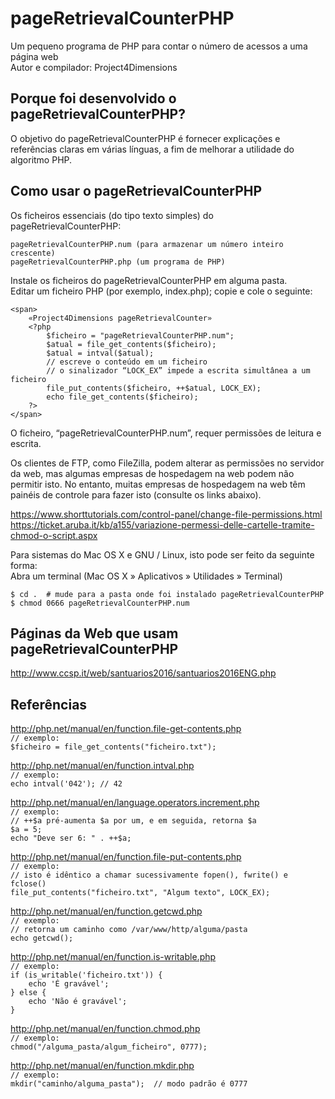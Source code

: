 # pageRetrievalCounterPHP

Um pequeno programa de PHP para contar o número de acessos a uma página web  
Autor e compilador: Project4Dimensions

## Porque foi desenvolvido o pageRetrievalCounterPHP?

O objetivo do pageRetrievalCounterPHP é fornecer explicações e referências claras em várias línguas, a fim de melhorar a utilidade do algoritmo PHP.

## Como usar o pageRetrievalCounterPHP

Os ficheiros essenciais (do tipo texto simples) do pageRetrievalCounterPHP:  
```
pageRetrievalCounterPHP.num (para armazenar um número inteiro crescente)
pageRetrievalCounterPHP.php (um programa de PHP)
```

Instale os ficheiros do pageRetrievalCounterPHP em alguma pasta.  
Editar um ficheiro PHP (por exemplo, index.php); copie e cole o seguinte:  
```
<span>
    «Project4Dimensions pageRetrievalCounter»
    <?php
        $ficheiro = "pageRetrievalCounterPHP.num";
        $atual = file_get_contents($ficheiro);
        $atual = intval($atual);
        // escreve o conteúdo em um ficheiro
        // o sinalizador “LOCK_EX” impede a escrita simultânea a um ficheiro
        file_put_contents($ficheiro, ++$atual, LOCK_EX);
        echo file_get_contents($ficheiro);
    ?>
</span>
```

O ficheiro, “pageRetrievalCounterPHP.num”, requer permissões de leitura e escrita.

Os clientes de FTP, como FileZilla, podem alterar as permissões no servidor da web, mas algumas empresas de hospedagem na web podem não permitir isto. No entanto, muitas empresas de hospedagem na web têm painéis de controle para fazer isto (consulte os links abaixo).

https://www.shorttutorials.com/control-panel/change-file-permissions.html  
https://ticket.aruba.it/kb/a155/variazione-permessi-delle-cartelle-tramite-chmod-o-script.aspx  

Para sistemas do Mac OS X e GNU / Linux, isto pode ser feito da seguinte forma:  
Abra um terminal (Mac OS X » Aplicativos » Utilidades » Terminal)  
```
$ cd .  # mude para a pasta onde foi instalado pageRetrievalCounterPHP
$ chmod 0666 pageRetrievalCounterPHP.num
```

## Páginas da Web que usam pageRetrievalCounterPHP

http://www.ccsp.it/web/santuarios2016/santuarios2016ENG.php

## Referências

http://php.net/manual/en/function.file-get-contents.php  
`// exemplo:`    
`$ficheiro = file_get_contents("ficheiro.txt");`

http://php.net/manual/en/function.intval.php  
`// exemplo:`    
`echo intval('042'); // 42`

http://php.net/manual/en/language.operators.increment.php  
`// exemplo:`    
`// ++$a pré-aumenta $a por um, e em seguida, retorna $a`  
`$a = 5;`  
`echo "Deve ser 6: " . ++$a;`

http://php.net/manual/en/function.file-put-contents.php  
`// exemplo:`  
`// isto é idêntico a chamar sucessivamente fopen(), fwrite() e fclose()`  
`file_put_contents("ficheiro.txt", "Algum texto", LOCK_EX);`

http://php.net/manual/en/function.getcwd.php  
`// exemplo:`  
`// retorna um caminho como /var/www/http/alguma/pasta`  
`echo getcwd();`

http://php.net/manual/en/function.is-writable.php  
`// exemplo:`  
`if (is_writable('ficheiro.txt')) {`  
`    echo 'É gravável';`  
`} else {`  
`    echo 'Não é gravável';`  
`}`

http://php.net/manual/en/function.chmod.php  
`// exemplo:`  
`chmod("/alguma_pasta/algum_ficheiro", 0777);`  

http://php.net/manual/en/function.mkdir.php  
`// exemplo:`  
`mkdir("caminho/alguma_pasta");  // modo padrão é 0777`
